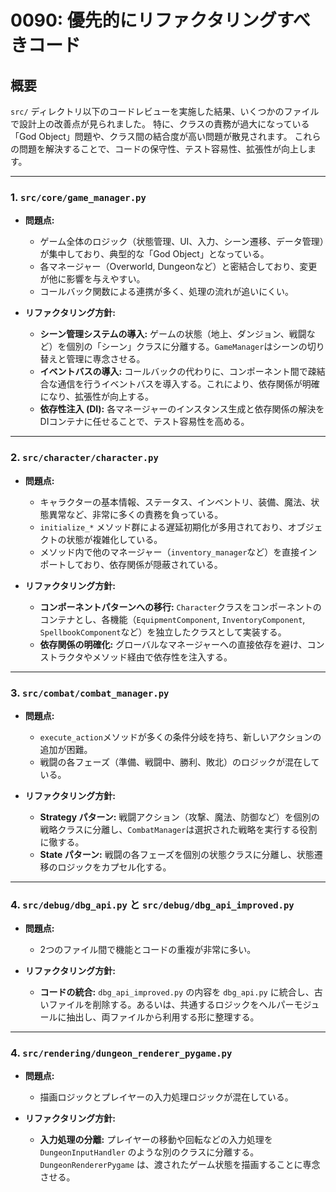 # 0090: 優先的にリファクタリングすべきコード

## 概要

`src/` ディレクトリ以下のコードレビューを実施した結果、いくつかのファイルで設計上の改善点が見られました。
特に、クラスの責務が過大になっている「God Object」問題や、クラス間の結合度が高い問題が散見されます。
これらの問題を解決することで、コードの保守性、テスト容易性、拡張性が向上します。

---

### 1. `src/core/game_manager.py`

- **問題点:**
  - ゲーム全体のロジック（状態管理、UI、入力、シーン遷移、データ管理）が集中しており、典型的な「God Object」となっている。
  - 各マネージャー（Overworld, Dungeonなど）と密結合しており、変更が他に影響を与えやすい。
  - コールバック関数による連携が多く、処理の流れが追いにくい。

- **リファクタリング方針:**
  - **シーン管理システムの導入:** ゲームの状態（地上、ダンジョン、戦闘など）を個別の「シーン」クラスに分離する。`GameManager`はシーンの切り替えと管理に専念させる。
  - **イベントバスの導入:** コールバックの代わりに、コンポーネント間で疎結合な通信を行うイベントバスを導入する。これにより、依存関係が明確になり、拡張性が向上する。
  - **依存性注入 (DI):** 各マネージャーのインスタンス生成と依存関係の解決をDIコンテナに任せることで、テスト容易性を高める。

---

### 2. `src/character/character.py`

- **問題点:**
  - キャラクターの基本情報、ステータス、インベントリ、装備、魔法、状態異常など、非常に多くの責務を負っている。
  - `initialize_*` メソッド群による遅延初期化が多用されており、オブジェクトの状態が複雑化している。
  - メソッド内で他のマネージャー（`inventory_manager`など）を直接インポートしており、依存関係が隠蔽されている。

- **リファクタリング方針:**
  - **コンポーネントパターンへの移行:** `Character`クラスをコンポーネントのコンテナとし、各機能（`EquipmentComponent`, `InventoryComponent`, `SpellbookComponent`など）を独立したクラスとして実装する。
  - **依存関係の明確化:** グローバルなマネージャーへの直接依存を避け、コンストラクタやメソッド経由で依存性を注入する。

---

### 3. `src/combat/combat_manager.py`

- **問題点:**
  - `execute_action`メソッドが多くの条件分岐を持ち、新しいアクションの追加が困難。
  - 戦闘の各フェーズ（準備、戦闘中、勝利、敗北）のロジックが混在している。

- **リファクタリング方針:**
  - **Strategy パターン:** 戦闘アクション（攻撃、魔法、防御など）を個別の戦略クラスに分離し、`CombatManager`は選択された戦略を実行する役割に徹する。
  - **State パターン:** 戦闘の各フェーズを個別の状態クラスに分離し、状態遷移のロジックをカプセル化する。

---

### 4. `src/debug/dbg_api.py` と `src/debug/dbg_api_improved.py`

- **問題点:**
  - 2つのファイル間で機能とコードの重複が非常に多い。

- **リファクタリング方針:**
  - **コードの統合:** `dbg_api_improved.py` の内容を `dbg_api.py` に統合し、古いファイルを削除する。あるいは、共通するロジックをヘルパーモジュールに抽出し、両ファイルから利用する形に整理する。

---

### 4. `src/rendering/dungeon_renderer_pygame.py`

- **問題点:**
  - 描画ロジックとプレイヤーの入力処理ロジックが混在している。

- **リファクタリング方針:**
  - **入力処理の分離:** プレイヤーの移動や回転などの入力処理を `DungeonInputHandler` のような別のクラスに分離する。`DungeonRendererPygame` は、渡されたゲーム状態を描画することに専念させる。
